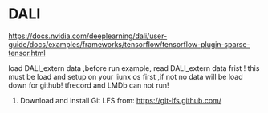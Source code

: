 # DALI
https://docs.nvidia.com/deeplearning/dali/user-guide/docs/examples/frameworks/tensorflow/tensorflow-plugin-sparse-tensor.html 

load DALI_extern data ,before run example, read DALI_extern data frist !
this must be load  and setup on your liunx os first ,if not  no data will be load down for github!
tfrecord and LMDb can not run!
1. Download and install Git LFS from:
https://git-lfs.github.com/
